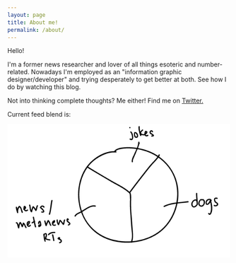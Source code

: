 ```yaml
---
layout: page
title: About me!
permalink: /about/
---
```


Hello!

I'm a former news researcher and lover of all things esoteric and number-related. Nowadays I'm employed as an "information graphic designer/developer" and trying desperately to get better at both. See how I do by watching this blog.

Not into thinking complete thoughts? Me either! Find me on [Twitter.](https://twitter.com/jestraley)

Current feed blend is:

![1/3 jokes, 1/3 dogs, 1/3 dealer's choice](/assets/twit-chart.gif)

